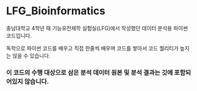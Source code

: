 # LFG_Bioinformatics
충남대학교 4학년 때 기능유전체학 실험실(LFG)에서 작성했던 데이터 분석용 파이썬 코드입니다. 

독학으로 파이썬 코드를 배우고 직접 한줄씩 배우며 코드를 쌓아서 코드 퀄리티가 높지는 않을 수 있습니다.

### 이 코드의 수행 대상으로 삼은 분석 데이터 원본 및 분석 결과는 깃에 포함되어있지 않습니다.
